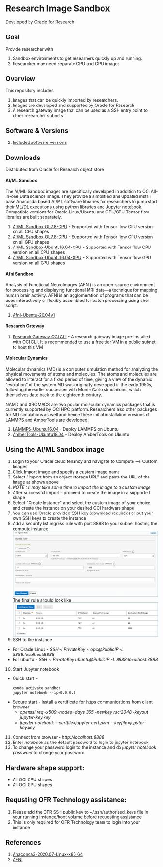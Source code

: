 # Research Image Sandbox
Developed by Oracle for Research

## Goal 
Provide researcher with 
1. Sandbox environments to get researhers quickly up and running.
2. Researcher may need separate CPU and GPU images

## Overview
This repository includes 
1. Images that can be quickly imported by researchers.
2. Images are developed and supported by Oracle for Research
3. A research gateway image that can be used as a SSH entry point to other researcher subnets

## Software & Versions
2. [Included software versions](https://github.com/OracleForResearch/AIMLSandbox/blob/main/SoftwareAndVersion)

## Downloads
Distributed from Oracle for Research object store
#### AI/ML Sandbox 
The AI/ML Sandbox images are specifically developed in addition to OCI All-in-one Data science image. They provide a simplified and updated install base Anaconda based AI/ML software libraries for researchers to jump start their ML/DL executions using python libraries and Jupyter notebook. Compatible versions for Oracle Linux/Ubuntu and GPU/CPU Tensor flow libraries are built separately. 

1. [AI/ML Sandbox-OL7.8-CPU](https://github.com/OracleForResearch/AIMLSandbox/blob/main/images/MLSandboxTFCPU-OL78.md) - Supported with Tensor flow CPU version on all CPU shapes
2. [AI/ML Sandbox-OL7.8-GPU](https://github.com/OracleForResearch/AIMLSandbox/blob/main/images/MLSandboxTFGPU-OL78.md) - Supported with Tensor flow GPU version on all GPU shapes
3. [AI/ML Sandbox-Ubuntu16.04-CPU](https://github.com/OracleForResearch/AIMLSandbox/blob/main/images/MLSandboxTFCPU-Ubuntu18.04.md) - Supported with Tensor flow CPU version on all CPU shapes
4. [AI/ML Sandbox-Ubuntu16.04-GPU](https://github.com/OracleForResearch/AIMLSandbox/blob/main/images/MLSandboxTFGPU-Ubuntu18.04.md) - Supported with Tensor flow GPU version on all GPU shapes

#### Afni Sandbox
Analysis of Functional NeuroImages (AFNI) is an open-source environment for processing and displaying functional MRI data—a technique for mapping human brain activity. AFNI is an agglomeration of programs that can be used interactively or flexibly assembled for batch processing using shell script.

1. [Afni-Ubuntu-20.04v1](https://objectstorage.us-ashburn-1.oraclecloud.com/p/Umjj9GfKkP3_vRvEDbc7wsh47MQAxwOdNh5C-If82m46vDXC1D3-0lDvLCVe4TGY/n/ideqbfsd51fu/b/OFRImages/o/AFNI-Ubuntu-20.04-v1)

#### Research Gateway 
1. [Research Gateway OCI CLI](https://github.com/OracleForResearch/Research-Image-Sandbox/blob/main/ResearchGateway.md) - A research gateway image pre-installed with OCI CLI. It is recommended to use a free tier VM in a public subnet to host this VM

#### Molecular Dynamics
Molecular dynamics (MD) is a computer simulation method for analyzing the physical movements of atoms and molecules. The atoms and molecules are allowed to interact for a fixed period of time, giving a view of the dynamic "evolution" of the system.MD was originally developed in the early 1950s, following the earlier successes with Monte Carlo simulations, which themselves date back to the eighteenth century. 

NAMD and GROMACS are two poular molecular dynamics packages that is currently supported by OCI HPC platform. Researchers also other packages for MD simulations as well and hence these initial installation vresions of LAMMPS and AmberTools are developed.

1. [LAMMPS-Ubuntu16.04](https://objectstorage.us-ashburn-1.oraclecloud.com/p/fYbhNUaZHHAh1u27a69uDstH-roANMh1-mT4g9B6tYCOs86g9rpdngNuf_E67MQP/n/ideqbfsd51fu/b/OFRImages/o/LAMMPS-Ubuntu16.04-v1) - Deploy LAMMPS on Ubuntu
2. [AmberTools-Ubuntu18.04](https://objectstorage.us-ashburn-1.oraclecloud.com/p/VFpGUtuy3gMxQU34xWykn2ZymxTWI2y6kijM-T7utaGtCJIICSU_fgMeSUyZmHx_/n/ideqbfsd51fu/b/OFRImages/o/AmberTools-Ubuntu-18.04-v1) - Deploy AmberTools on Ubuntu

## Using the AI/ML Sandbox image
1. Login to your Oracle cloud tenancy and navigate to Compute --> Custom Images
2. Click Import image and specify a custom image name
3. Select "Import from an object storage URL" and paste the URL of the image as shown above
4. *NOTE : It may take some time to import the image to a custom image*
5. After successful import - proceed to create the image in a supported shape
6. Select "Create Instance" and select the custom image of your choice and create the instance on your desired OCI hardware shape
7. You can use Oracle provided SSH key (download required) or put your own SSH keys to create the instance
8. Add a security list ingress rule with port 8888 to your subnet hosting the compute instance.
![](images/Ingress-2.png)
The final rule should look like 
![](images/ingress-1.png)
9. SSH to the instance
  * For Oracle Linux - *SSH -i PrivateKey -i opc@PublicIP -L 8888:localhost:8888*
  * For ubuntu - *SSH -i PrivateKey ubuntu@PublicIP -L 8888:localhost:8888*
10. Start Jupyter notebook 
  * Quick start - 
    <pre><code>conda activate sandbox
    jupyter notebook --ip=0.0.0.0</code></pre>
  * Secure start - Install a certificate for https communications from client browser
    * *openssl req -x509 -nodes -days 365 -newkey rsa:2048 -keyout jupyter-key.key*
    * *jupyter notebook --certfile=jupyter-cert.pem --keyfile=jupyter-key.key*
11. Connect from browser - *http://localhost:8888*
12. Enter *notebook* as the default password to login to jupyter notebook
13. To change your password login to the instance and do *jupyter notebook password* to change your password

## Hardware shape support:
* All OCI CPU shapes 
* All OCI GPU shapes 

## Requsting OFR Technology assistance: 
1. Please add the OFR SSH public key to ~/.ssh/authorized_keys file in your running instance/boot volume before requesting assistance
2. This is only required for OFR Technology team to login into your instance

## References
1. [Anaconda3-2020.07-Linux-x86_64](https://repo.anaconda.com/archive/Anaconda3-2020.07-Linux-x86_64.sh) 
2. [AFNI](https://afni.nimh.nih.gov/pub/dist/doc/htmldoc/background_install/install_instructs/steps_linux_ubuntu18.html)

